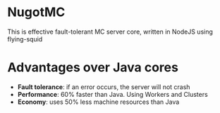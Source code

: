 # NugotMC
This is effective fault-tolerant MC server core, written in NodeJS using flying-squid
# Advantages over Java cores
- **Fault tolerance**: if an error occurs, the server will not crash
- **Performance**: 60% faster than Java. Using Workers and Clusters
- **Economy**: uses 50% less machine resources than Java
